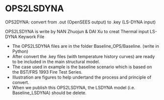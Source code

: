 # OPS2LSDYNA
OPS2DYNA: convert from .out (OpenSEES output) to .key (LS-DYNA input)

OPS2LSDYNA is write by NAN Zhuojun & DAI Xu to creat Thermal input LS-DYNA Keywork File

* The OPS2LSDYNA files are in the folder Baseline_OPS/Baseline. (write in Python)
* After convert the .key files (with temperature history curves) are ready to be included in the main structural model.
* The case used in example is the baseline scenario which is based on the BST/FRS 1993 Fire Test Series.
* Illustration are figures to help undertand the process and principle of convert.
* When we publish this OPS2LSDYNA, the LSDYNA model (i.e. Baseline_LSDYNA) should be delete.

